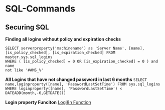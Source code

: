 # SQL-Commands

## Securing SQL

**Finding all logins without policy and expiration checks**
``` 
SELECT serverproperty('machinename') as 'Server Name', [name],
[is_policy_checked], [is_expiration_checked] FROM master.sys.sql_logins
WHERE ( [is_policy_checked] = 0 OR [is_expiration_checked] = 0 ) and name
not like '##MS_%'
```

**All Logins that have not changed password in last 6 months**
`
SELECT name,loginproperty([name], 'PasswordLastSetTime')
FROM sys.sql_logins
WHERE loginproperty([name], 'PasswordLastSetTime') <
DATEADD(month,-6,GETDATE())
`

**Login property Funciton**
[Logi8n Function](https://docs.microsoft.com/en-us/sql/t-sql/functions/loginproperty-transact-sql?view=sql-server-ver15)
